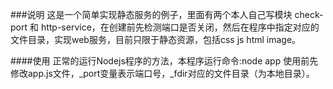 ###说明
这是一个简单实现静态服务的例子，里面有两个本人自己写模块 check-port 和 http-service，在创建前先检测端口是否关闭，然后在程序中指定对应的文件目录，实现web服务，目前只限于静态资源，包括css js html image。

####使用
正常的运行Nodejs程序的方法，本程序运行命令:node app
使用前先修改app.js文件，_port变量表示端口号，_fdir对应的文件目录（为本地目录）。




